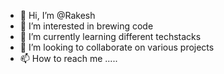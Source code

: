 - 👋 Hi, I’m @Rakesh
- 👀 I’m interested in brewing code
- 🌱 I’m currently learning different techstacks
- 💞️ I’m looking to collaborate on various projects
- 📫 How to reach me .....

<!---
Rakesh/Rakesh is a ✨ special ✨ repository because its `README.md` (this file) appears on your GitHub profile.
You can click the Preview link to take a look at your changes.
--->
